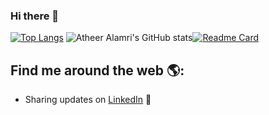 ### Hi there 👋
[![Top Langs](https://github-readme-stats.vercel.app/api/top-langs/?username=AtheerAlamri&theme=swift&layout=compact)](https://github.com/AtheerAlamri/github-readme-stats) ![Atheer Alamri's GitHub stats](https://github-readme-stats.vercel.app/api?username=AtheerAlamri&theme=swift&&hide=contribs,prs&show_icons=true)[![Readme Card](https://github-readme-stats.vercel.app/api/pin/?username=AtheerAlamri&theme=swift&repo=github-readme-stats)](https://github.com/AtheerAlamri/github-readme-stats)


## Find me around the web 🌎: 
- Sharing updates on <a href="https://www.linkedin.com/in/atheer-alamri-ba842a21b">LinkedIn</a> 💼
